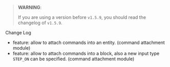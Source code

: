 > **WARNING**:
> 
> If you are using a version before `v1.5.9`, you should read the changelog of `v1.5.9`.

Change Log
- feature: allow to attach commands into an entity. (command attachment module)
- feature: allow to attach commands into a block, also a new input type `STEP_ON` can be specified. (command attachment module)
